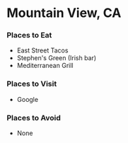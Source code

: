 # Mountain View, CA

### Places to Eat
- East Street Tacos
- Stephen's Green (Irish bar)
- Mediterranean Grill

### Places to Visit
- Google

### Places to Avoid
- None
